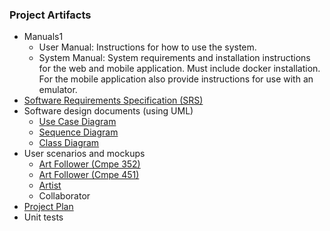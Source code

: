 ### Project Artifacts
* Manuals1
  * User Manual: Instructions for how to use the system.
  * System Manual: System requirements and installation instructions for the web and
mobile application. Must include docker installation. For the mobile application
also provide instructions for use with an emulator.
* [Software Requirements Specification (SRS)](https://github.com/bounswe/bounswe2022group8/wiki/Requirements)
* Software design documents (using UML)
  * [Use Case Diagram](https://github.com/bounswe/bounswe2022group8/wiki/Use-case-diagram)
  * [Sequence Diagram](https://github.com/bounswe/bounswe2022group8/wiki/Sequence-Diagrams)
  * [Class Diagram](https://github.com/bounswe/bounswe2022group8/wiki/Class-Diagram)
* User scenarios and mockups
  * [Art Follower (Cmpe 352)](https://github.com/bounswe/bounswe2022group8/wiki/Scenario:-Art-Follower-User-(Cmpe-352))
  * [Art Follower (Cmpe 451)](https://github.com/bounswe/bounswe2022group8/wiki/Scenario:-Art-Follower-User-(Cmpe-451))
  * [Artist](https://github.com/bounswe/bounswe2022group8/wiki/Scenario-2)
  * Collaborator
* [Project Plan](https://github.com/bounswe/bounswe2022group8/wiki/CmpE-451-Project-Plan)
* Unit tests
